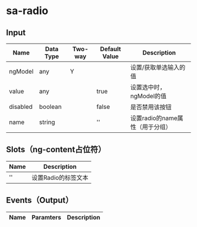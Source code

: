# sa-radio

## Input

| Name | Data Type |  Two-way | Default Value | Description |
| --- | --- | --- | --- | --- |
| ngModel | any | Y | | 设置/获取单选输入的值 |
| value | any | | true | 设置选中时，ngModel的值 |
| disabled | boolean | | false | 是否禁用该按钮 |
| name | string | | '' | 设置radio的name属性（用于分组）|
 
## Slots（ng-content占位符）

| Name | Description |
| --- | --- |
| '' | 设置Radio的标签文本 |

## Events（Output）

| Name | Paramters | Description |
| --- | --- | --- |
